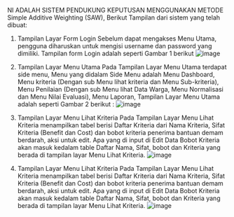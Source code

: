 NI ADALAH SISTEM PENDUKUNG KEPUTUSAN MENGGUNAKAN METODE Simple Additive Weighting (SAW), Berikut Tampilan dari sistem yang telah dibuat:

1. Tampilan Layar Form Login
   Sebelum dapat mengakses Menu Utama, pengguna diharuskan untuk mengisi username dan password yang dimiliki. Tampilan form Login adalah seperti Gambar 1 berikut 
   ![image](https://github.com/user-attachments/assets/b18e2814-3b3e-4ade-aae7-fb70977753a9)

3. Tampilan Layar Menu Utama
   Pada Tampilan Layar Menu Utama terdapat side menu, Menu yang didalam Side Menu adalah Menu Dashboard, Menu kriteria (Dengan sub Menu lihat kriteria dan Menu Sub-kriteria), Menu Penilaian (Dengan sub Menu lihat Data Warga, Menu Normalisasi dan Menu Nilai Evaluasi), Menu Laporan, Tampilan Layar Menu Utama adalah seperti Gambar 2 berikut :
   ![image](https://github.com/user-attachments/assets/293d96ba-4efd-4483-83c7-bea59363304e)

4. Tampilan Layar Menu Lihat Kriteria
   Pada Tampilan Layar Menu Lihat Kriteria menampilkan tabel berisi Daftar Kriteria dari Nama Kriteria, Sifat Kriteria (Benefit dan Cost) dan bobot kriteria  penerima bantuan demam berdarah, aksi untuk edit. Apa yang di input di Edit Data Bobot Kriteria akan masuk kedalam table Daftar Nama, Sifat, bobot dan Kriteria yang berada di tampilan layar Menu Lihat Kriteria.
   ![image](https://github.com/user-attachments/assets/b3c12e4a-2353-46f6-b65d-23cbfd7beccd)

6. Tampilan Layar Menu Lihat Kriteria
   Pada Tampilan Layar Menu Lihat Kriteria menampilkan tabel berisi Daftar Kriteria dari Nama Kriteria, Sifat Kriteria (Benefit dan Cost) dan bobot kriteria  penerima bantuan demam berdarah, aksi untuk edit. Apa yang di input di Edit Data Bobot Kriteria akan masuk kedalam table Daftar Nama, Sifat, bobot dan Kriteria yang berada di tampilan layar Menu Lihat Kriteria.
   ![image](https://github.com/user-attachments/assets/c8a0c535-7d9b-40a4-aeb5-618670a9d543)

